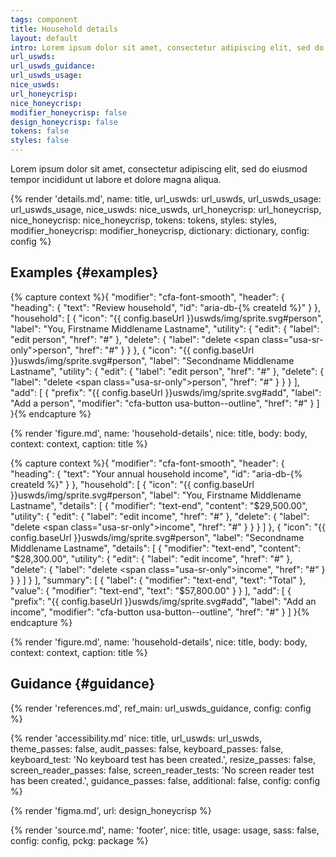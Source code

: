 ```yaml
---
tags: component
title: Household details
layout: default
intro: Lorem ipsum dolor sit amet, consectetur adipiscing elit, sed do eiusmod tempor incididunt ut labore et dolore magna aliqua.
url_uswds:
url_uswds_guidance:
url_uswds_usage:
nice_uswds:
url_honeycrisp:
nice_honeycrisp:
modifier_honeycrisp: false
design_honeycrisp: false
tokens: false
styles: false
---
```


<!-- INTRO -->

Lorem ipsum dolor sit amet, consectetur adipiscing elit, sed do eiusmod tempor incididunt ut labore et dolore magna aliqua.

<!-- DETAILS -->

{% render 'details.md',
  name: title,
  url_uswds: url_uswds,
  url_uswds_usage: url_uswds_usage,
  nice_uswds: nice_uswds,
  url_honeycrisp: url_honeycrisp,
  nice_honeycrisp: nice_honeycrisp,
  tokens: tokens,
  styles: styles,
  modifier_honeycrisp: modifier_honeycrisp,
  dictionary: dictionary,
  config: config %}

<!-- EXAMPLES -->

## Examples {#examples}

{% capture context %}{
  "modifier": "cfa-font-smooth",
  "header": {
    "heading": {
      "text": "Review household",
      "id": "aria-db-{% createId %}"
    }
  },
  "household": [
    {
      "icon": "{{ config.baseUrl }}uswds/img/sprite.svg#person",
      "label": "You, Firstname Middlename Lastname",
      "utility": {
        "edit": {
          "label": "edit person",
          "href": "#"
        },
        "delete": {
          "label": "delete <span class=\"usa-sr-only\">person</span>",
          "href": "#"
        }
      }
    },
   {
      "icon": "{{ config.baseUrl }}uswds/img/sprite.svg#person",
      "label": "Secondname Middlename Lastname",
      "utility": {
        "edit": {
          "label": "edit person",
          "href": "#"
        },
        "delete": {
          "label": "delete <span class=\"usa-sr-only\">person</span>",
          "href": "#"
        }
      }
    }
  ],
  "add": [
    {
      "prefix": "{{ config.baseUrl }}uswds/img/sprite.svg#add",
      "label": "Add a person",
      "modifier": "cfa-button usa-button--outline",
      "href": "#"
    }
  ]
}{% endcapture %}

{% render 'figure.md', name: 'household-details', nice: title, body: body, context: context, caption: title %}

{% capture context %}{
  "modifier": "cfa-font-smooth",
  "header": {
    "heading": {
      "text": "Your annual household income",
      "id": "aria-db-{% createId %}"
    }
  },
  "household": [
    {
      "icon": "{{ config.baseUrl }}uswds/img/sprite.svg#person",
      "label": "You, Firstname Middlename Lastname",
      "details": [
        {
          "modifier": "text-end",
          "content": "$29,500.00",
          "utility": {
            "edit": {
              "label": "edit income",
              "href": "#"
            },
            "delete": {
              "label": "delete <span class=\"usa-sr-only\">income</span>",
              "href": "#"
            }
          }
        }
      ]
    },
   {
      "icon": "{{ config.baseUrl }}uswds/img/sprite.svg#person",
      "label": "Secondname Middlename Lastname",
      "details": [
        {
          "modifier": "text-end",
          "content": "$28,300.00",
          "utility": {
            "edit": {
              "label": "edit income",
              "href": "#"
            },
            "delete": {
              "label": "delete <span class=\"usa-sr-only\">income</span>",
              "href": "#"
            }
          }
        }
      ]
    }
  ],
  "summary": [
    {
      "label": {
        "modifier": "text-end",
        "text": "Total"
      },
      "value": {
        "modifier": "text-end",
        "text": "$57,800.00"
      }
    }
  ],
  "add": [
    {
      "prefix": "{{ config.baseUrl }}uswds/img/sprite.svg#add",
      "label": "Add an income",
      "modifier": "cfa-button usa-button--outline",
      "href": "#"
    }
  ]
}{% endcapture %}

{% render 'figure.md', name: 'household-details', nice: title, body: body, context: context, caption: title %}

<!-- GUIDANCE -->

## Guidance {#guidance}

{% render 'references.md', ref_main: url_uswds_guidance, config: config %}

<!-- ACCESSIBILITY -->

{% render 'accessibility.md'
  nice: title,
  url_uswds: url_uswds,
  theme_passes: false,
  audit_passes: false,
  keyboard_passes: false,
  keyboard_test: 'No keyboard test has been created.',
  resize_passes: false,
  screen_reader_passes: false,
  screen_reader_tests: 'No screen reader test has been created.',
  guidance_passes: false,
  additional: false,
  config: config %}

<!-- DESIGN -->

{% render 'figma.md', url: design_honeycrisp %}

<!-- SOURCE -->

{% render 'source.md', name: 'footer', nice: title, usage: usage, sass: false, config: config, pckg: package %}
